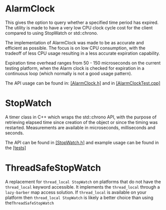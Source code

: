 
AlarmClock
==========
This gives the option to query whether a specified time period has expired. The utility is made to have a very low CPU clock cycle cost for the client compared to using StopWatch or std::chrono.

The implementation of AlarmClock was made to be as accurate and efficient as possible. The focus is on low CPU consumption, with the tradeoff of less CPU usage resulting in a less accurate expiration capability. 
 

Expiration time overhead ranges from 50 - 150 microseconds on the current testing platform, when the Alarm clock is checked for expiration in a continuous loop (which normally is not a good usage pattern).

The API usage can be found in: [[AlarmClock.h]](https://github.com/LogRhythm/StopWatch/blob/master/src/AlarmClock.h) and in [[AlarmClockTest.cpp]](https://github.com/LogRhythm/StopWatch/blob/master/test/AlarmClockTest.cpp)


StopWatch
=========

A timer class in C++ which wraps the std::chrono API, with the purpose of retrieving elapsed time since creation of the object or since the timing was restarted. 
Measurements are available in microseconds, milliseconds and seconds.

The API can be found in [[StopWatch.h]](https://github.com/LogRhythm/StopWatch/blob/master/src/StopWatch.h) and example usage can be found in the [[tests]](https://github.com/LogRhythm/StopWatch/blob/master/test/ToolsTestStopWatch.cpp)


ThreadSafeStopWatch
===================

A replacement for `thread_local StopWatch` on platforms that do not have the `thread_local` keyword accessible. It implements the `thread_local` through a `lazy-barber` map access solution.
If `thread_local` is available on your platform then `thread_local StopWatch` is likely a better choice than using the`ThreadSafeStopWatch`
